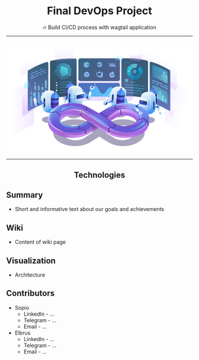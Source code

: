 <div align="center">

# Final DevOps Project

🔥 Build CI/CD process with wagtail application

---

![Banner](./src/banner.png)

---

## Technologies

</div>

## Summary

- Short and informative text about our goals and achievements

## Wiki 

- Content of wiki page

## Visualization

- Architecture

## Contributors

- Sopio
  - LinkedIn - ...
  - Telegram - ...
  - Email    - ...
- Elbrus
  - LinkedIn - ...
  - Telegram - ...
  - Email    - ...

